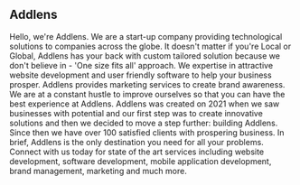 ## Addlens

Hello, we're Addlens.
We are a start-up company providing technological solutions to companies across the globe.
It doesn't matter if you're Local or Global, Addlens has your back with custom tailored solution because we don't believe in - 'One size fits all' approach.
We expertise in attractive website development and user friendly software to help your business prosper. Addlens provides marketing services to create brand awareness.
We are at a constant hustle to improve ourselves so that you can have the best experience at Addlens.
Addlens was created on 2021 when we saw businesses with potential and our first step was to create innovative solutions and then we decided to move a step further: building Addlens. Since then we have over 100 satisfied clients with prospering business.
In brief, Addlens is the only destination you need for all your problems.
Connect with us today for state of the art services including website development, software development, mobile application development, brand management, marketing and much more.

